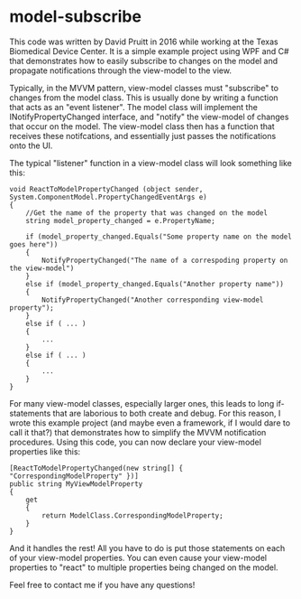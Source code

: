 # model-subscribe
This code was written by David Pruitt in 2016 while working at the Texas Biomedical Device Center. It is a simple example project using WPF and C# that demonstrates how to easily subscribe to changes on the model and propagate notifications through the view-model to the view.

Typically, in the MVVM pattern, view-model classes must "subscribe" to changes from the model class. This is usually done by writing a function that acts as an "event listener". The model class will implement the INotifyPropertyChanged interface, and "notify" the view-model of changes that occur on the model. The view-model class then has a function that receives these notifcations, and essentially just passes the notifications onto the UI.

The typical "listener" function in a view-model class will look something like this:

```
void ReactToModelPropertyChanged (object sender, System.ComponentModel.PropertyChangedEventArgs e)
{
    //Get the name of the property that was changed on the model
    string model_property_changed = e.PropertyName;

    if (model_property_changed.Equals("Some property name on the model goes here"))
    {
        NotifyPropertyChanged("The name of a correspoding property on the view-model")
    }
    else if (model_property_changed.Equals("Another property name"))
    {
        NotifyPropertyChanged("Another corresponding view-model property");
    }
    else if ( ... )
    {
        ...
    }
    else if ( ... )
    {
        ...
    }
}
```

For many view-model classes, especially larger ones, this leads to long if-statements that are laborious to both create and debug. For this reason, I wrote this example project (and maybe even a framework, if I would dare to call it that?) that demonstrates how to simplify the MVVM notification procedures. Using this code, you can now declare your view-model properties like this:

```
[ReactToModelPropertyChanged(new string[] { "CorrespondingModelProperty" })]
public string MyViewModelProperty
{
    get
    {
        return ModelClass.CorrespondingModelProperty;
    }
}
```

And it handles the rest! All you have to do is put those statements on each of your view-model properties. You can even cause your view-model properties to "react" to multiple properties being changed on the model.

Feel free to contact me if you have any questions!

